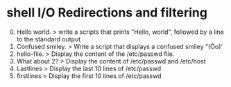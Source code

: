 # shell I/O Redirections and filtering
0. Hello world. > write a scripts that prints "Hello, world", followed by a line to the standard output
1. Confused smiley. > Write a script that displays a confused smiley "(Ôo)'
2. hello-file. > Display the content of the /etc/passwd file.
3. What about 2? > Display the content of /etc/passwd and /etc/host
4. Lastlines > Display the last 10 lines of /etc/passwd
5. firstlines > Display the first 10 lines of /etc/passwd 
